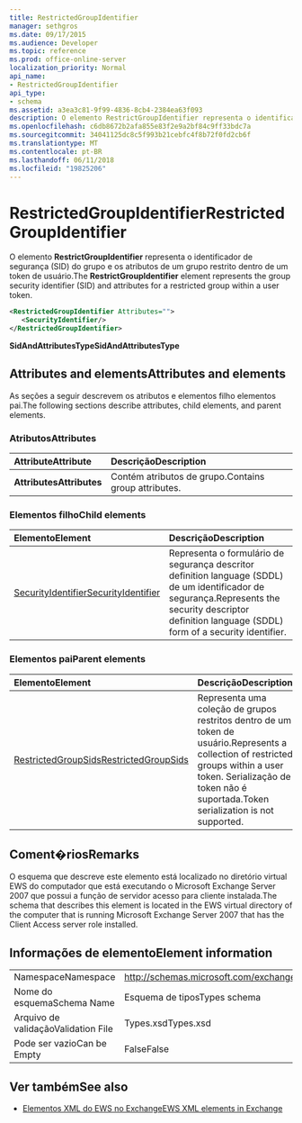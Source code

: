 ```yaml
---
title: RestrictedGroupIdentifier
manager: sethgros
ms.date: 09/17/2015
ms.audience: Developer
ms.topic: reference
ms.prod: office-online-server
localization_priority: Normal
api_name:
- RestrictedGroupIdentifier
api_type:
- schema
ms.assetid: a3ea3c81-9f99-4836-8cb4-2384ea63f093
description: O elemento RestrictGroupIdentifier representa o identificador de segurança (SID) do grupo e os atributos de um grupo restrito dentro de um token de usuário.
ms.openlocfilehash: c6db8672b2afa855e83f2e9a2bf84c9ff33bdc7a
ms.sourcegitcommit: 34041125dc8c5f993b21cebfc4f8b72f0fd2cb6f
ms.translationtype: MT
ms.contentlocale: pt-BR
ms.lasthandoff: 06/11/2018
ms.locfileid: "19825206"
---
```

# <a name="restrictedgroupidentifier"></a><span data-ttu-id="40392-103">RestrictedGroupIdentifier</span><span class="sxs-lookup"><span data-stu-id="40392-103">RestrictedGroupIdentifier</span></span>

<span data-ttu-id="40392-104">O elemento **RestrictGroupIdentifier** representa o identificador de segurança (SID) do grupo e os atributos de um grupo restrito dentro de um token de usuário.</span><span class="sxs-lookup"><span data-stu-id="40392-104">The **RestrictGroupIdentifier** element represents the group security identifier (SID) and attributes for a restricted group within a user token.</span></span> 
  
```xml
<RestrictedGroupIdentifier Attributes="">
   <SecurityIdentifier/>
</RestrictedGroupIdentifier>
```

 <span data-ttu-id="40392-105">**SidAndAttributesType**</span><span class="sxs-lookup"><span data-stu-id="40392-105">**SidAndAttributesType**</span></span>
## <a name="attributes-and-elements"></a><span data-ttu-id="40392-106">Attributes and elements</span><span class="sxs-lookup"><span data-stu-id="40392-106">Attributes and elements</span></span>

<span data-ttu-id="40392-107">As seções a seguir descrevem os atributos e elementos filho elementos pai.</span><span class="sxs-lookup"><span data-stu-id="40392-107">The following sections describe attributes, child elements, and parent elements.</span></span>
  
### <a name="attributes"></a><span data-ttu-id="40392-108">Atributos</span><span class="sxs-lookup"><span data-stu-id="40392-108">Attributes</span></span>

|<span data-ttu-id="40392-109">**Attribute**</span><span class="sxs-lookup"><span data-stu-id="40392-109">**Attribute**</span></span>|<span data-ttu-id="40392-110">**Descrição**</span><span class="sxs-lookup"><span data-stu-id="40392-110">**Description**</span></span>|
|:-----|:-----|
|<span data-ttu-id="40392-111">**Attributes**</span><span class="sxs-lookup"><span data-stu-id="40392-111">**Attributes**</span></span> <br/> |<span data-ttu-id="40392-112">Contém atributos de grupo.</span><span class="sxs-lookup"><span data-stu-id="40392-112">Contains group attributes.</span></span>  <br/> |
   
### <a name="child-elements"></a><span data-ttu-id="40392-113">Elementos filho</span><span class="sxs-lookup"><span data-stu-id="40392-113">Child elements</span></span>

|<span data-ttu-id="40392-114">**Elemento**</span><span class="sxs-lookup"><span data-stu-id="40392-114">**Element**</span></span>|<span data-ttu-id="40392-115">**Descrição**</span><span class="sxs-lookup"><span data-stu-id="40392-115">**Description**</span></span>|
|:-----|:-----|
|[<span data-ttu-id="40392-116">SecurityIdentifier</span><span class="sxs-lookup"><span data-stu-id="40392-116">SecurityIdentifier</span></span>](securityidentifier.md) <br/> |<span data-ttu-id="40392-117">Representa o formulário de segurança descritor definition language (SDDL) de um identificador de segurança.</span><span class="sxs-lookup"><span data-stu-id="40392-117">Represents the security descriptor definition language (SDDL) form of a security identifier.</span></span>  <br/> |
   
### <a name="parent-elements"></a><span data-ttu-id="40392-118">Elementos pai</span><span class="sxs-lookup"><span data-stu-id="40392-118">Parent elements</span></span>

|<span data-ttu-id="40392-119">**Elemento**</span><span class="sxs-lookup"><span data-stu-id="40392-119">**Element**</span></span>|<span data-ttu-id="40392-120">**Descrição**</span><span class="sxs-lookup"><span data-stu-id="40392-120">**Description**</span></span>|
|:-----|:-----|
|[<span data-ttu-id="40392-121">RestrictedGroupSids</span><span class="sxs-lookup"><span data-stu-id="40392-121">RestrictedGroupSids</span></span>](restrictedgroupsids.md) <br/> |<span data-ttu-id="40392-122">Representa uma coleção de grupos restritos dentro de um token de usuário.</span><span class="sxs-lookup"><span data-stu-id="40392-122">Represents a collection of restricted groups within a user token.</span></span> <span data-ttu-id="40392-123">Serialização de token não é suportada.</span><span class="sxs-lookup"><span data-stu-id="40392-123">Token serialization is not supported.</span></span>  <br/> |
   
## <a name="remarks"></a><span data-ttu-id="40392-124">Coment�rios</span><span class="sxs-lookup"><span data-stu-id="40392-124">Remarks</span></span>

<span data-ttu-id="40392-125">O esquema que descreve este elemento está localizado no diretório virtual EWS do computador que está executando o Microsoft Exchange Server 2007 que possui a função de servidor acesso para cliente instalada.</span><span class="sxs-lookup"><span data-stu-id="40392-125">The schema that describes this element is located in the EWS virtual directory of the computer that is running Microsoft Exchange Server 2007 that has the Client Access server role installed.</span></span>
  
## <a name="element-information"></a><span data-ttu-id="40392-126">Informações de elemento</span><span class="sxs-lookup"><span data-stu-id="40392-126">Element information</span></span>

|||
|:-----|:-----|
|<span data-ttu-id="40392-127">Namespace</span><span class="sxs-lookup"><span data-stu-id="40392-127">Namespace</span></span>  <br/> |http://schemas.microsoft.com/exchange/services/2006/types  <br/> |
|<span data-ttu-id="40392-128">Nome do esquema</span><span class="sxs-lookup"><span data-stu-id="40392-128">Schema Name</span></span>  <br/> |<span data-ttu-id="40392-129">Esquema de tipos</span><span class="sxs-lookup"><span data-stu-id="40392-129">Types schema</span></span>  <br/> |
|<span data-ttu-id="40392-130">Arquivo de validação</span><span class="sxs-lookup"><span data-stu-id="40392-130">Validation File</span></span>  <br/> |<span data-ttu-id="40392-131">Types.xsd</span><span class="sxs-lookup"><span data-stu-id="40392-131">Types.xsd</span></span>  <br/> |
|<span data-ttu-id="40392-132">Pode ser vazio</span><span class="sxs-lookup"><span data-stu-id="40392-132">Can be Empty</span></span>  <br/> |<span data-ttu-id="40392-133">False</span><span class="sxs-lookup"><span data-stu-id="40392-133">False</span></span>  <br/> |
   
## <a name="see-also"></a><span data-ttu-id="40392-134">Ver também</span><span class="sxs-lookup"><span data-stu-id="40392-134">See also</span></span>



- [<span data-ttu-id="40392-135">Elementos XML do EWS no Exchange</span><span class="sxs-lookup"><span data-stu-id="40392-135">EWS XML elements in Exchange</span></span>](ews-xml-elements-in-exchange.md)

